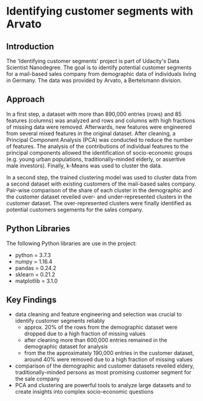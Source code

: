 # Identifying customer segments with Arvato

## Introduction
The 'Identifying customer segments' project is part of Udacity's Data Scientist Nanodegree. The goal is to identify potential customer segments for a mail-based sales company from demographic data of individuals living in Germany. The data was provided by Arvato, a Bertelsmann division.

## Approach
In a first step, a dataset with more than 890,000 entries (rows) and 85 features (columns) was analyzed and rows and columns with high fractions of missing data were removed. Afterwards, new features were engineered from several mixed features in the original dataset. After cleaning, a Principal Component Analysis (PCA) was conducted to reduce the number of features. The analysis of the contributions of individual features to the principal components allowed the identification of socio-economic groups (e.g. young urban populations, traditionally-minded elderly, or assertive male investors). Finally, k-Means was used to cluster the data.

In a second step, the trained clustering model was used to cluster data from a second dataset with existing customers of the mail-based sales company. Pair-wise comparison of the share of each cluster in the demographic and the customer dataset reveiled over- and under-represented clusters in the customer dataset. The over-represented clusters were finally identified as potential customers segements for the sales company.

## Python Libraries
The following Python libraries are use in the project:
* python = 3.7.3
* numpy = 1.16.4
* pandas = 0.24.2
* sklearn = 0.21.2
* matplotlib = 3.1.0

## Key Findings
* data cleaning and feature engineering and selection was crucial to identify customer segments reliably
    * approx. 20% of the rows from the demographic dataset were dropped due to a high fraction of missing values
    * after cleaning more than 600,000 entries remained in the demographic dataset for analysis 
    * from the the approximately 190,000 entries in the customer dataset, around 40% were removed due to a high fraction of missing values
* comparison of the demographic and customer datasets reveiled eldery, traditionally-minded persons as most promising customer segment for the sale company
* PCA and clustering are powerful tools to analyze large datasets and to create insights into complex socio-economic questions